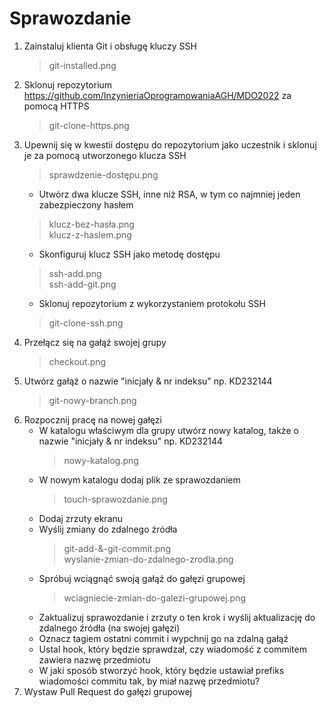 # Sprawozdanie

1. Zainstaluj klienta Git i obsługę kluczy SSH
    > git-installed.png
2. Sklonuj repozytorium https://github.com/InzynieriaOprogramowaniaAGH/MDO2022 za pomocą HTTPS
    > git-clone-https.png
3. Upewnij się w kwestii dostępu do repozytorium jako uczestnik i sklonuj je za pomocą utworzonego klucza SSH
    > sprawdzenie-dostępu.png
    * Utwórz dwa klucze SSH, inne niż RSA, w tym co najmniej jeden zabezpieczony hasłem
    > klucz-bez-hasła.png<br>
    > klucz-z-haslem.png
    * Skonfiguruj klucz SSH jako metodę dostępu
    > ssh-add.png <br>
    > ssh-add-git.png
    * Sklonuj repozytorium z wykorzystaniem protokołu SSH
    > git-clone-ssh.png
4. Przełącz się na gałąź swojej grupy
    > checkout.png
5. Utwórz gałąź o nazwie "inicjały & nr indeksu" np. KD232144
    > git-nowy-branch.png
6. Rozpocznij pracę na nowej gałęzi
    * W katalogu właściwym dla grupy utwórz nowy katalog, także o nazwie "inicjały & nr indeksu" np. KD232144
        > nowy-katalog.png
    *  W nowym katalogu dodaj plik ze sprawozdaniem
        > touch-sprawozdanie.png
    * Dodaj zrzuty ekranu
    * Wyślij zmiany do zdalnego źródła
        > git-add-&-git-commit.png <br>
        > wyslanie-zmian-do-zdalnego-zrodla.png
    * Spróbuj wciągnąć swoją gałąź do gałęzi grupowej
        > wciagniecie-zmian-do-galezi-grupowej.png
    * Zaktualizuj sprawozdanie i zrzuty o ten krok i wyślij aktualizację do zdalnego źródła (na swojej gałęzi)
    * Oznacz tagiem ostatni commit i wypchnij go na zdalną gałąź
    * Ustal hook, który będzie sprawdzał, czy wiadomość z commitem zawiera nazwę przedmiotu
    * W jaki sposób stworzyć hook, który będzie ustawiał prefiks wiadomości commitu tak, by miał nazwę przedmiotu?
7. Wystaw Pull Request do gałęzi grupowej